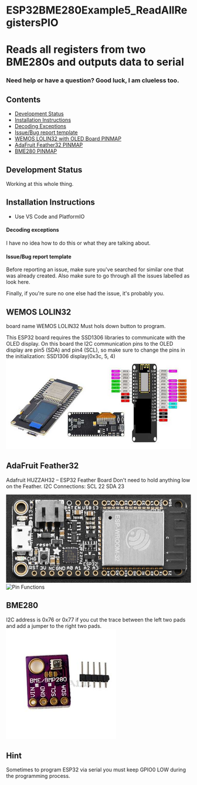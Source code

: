 # ESP32BME280Example5_ReadAllRegistersPIO
# Reads all registers from two BME280s and outputs data to serial

### Need help or have a question? Good luck, I am clueless too.

## Contents
- [Development Status](#development-status)
- [Installation Instructions](#installation-instructions)
- [Decoding Exceptions](#decoding-exceptions)
- [Issue/Bug report template](#issuebug-report-template)
- [WEMOS LOLIN32 with OLED Board PINMAP](#board-name-WEMOS-LOLIN32)
- [AdaFruit Feather32 PINMAP](#-AdaFruit-Feather32)
- [BME280 PINMAP](#BME280)

## Development Status

Working at this whole thing.

## Installation Instructions
- Use VS Code and PlatformIO

#### Decoding exceptions

I have no idea how to do this or what they are talking about.

#### Issue/Bug report template
Before reporting an issue, make sure you've searched for similar one that was already created. Also make sure to go through all the issues labelled as look here.

Finally, if you're sure no one else had the issue, it's probably you.

## WEMOS LOLIN32
board name WEMOS LOLIN32
Must hols down button to program.

This ESP32 board requires the SSD1306 libraries to communicate with the OLED display.
On this board the I2C communication pins to the OLED display are pin5 (SDA) and pin4 (SCL), so make sure to change the pins in the initialization: SSD1306 display(0x3c, 5, 4)
![Pin Functions](docs/ESP32-Makerfocus-OLED-development-board.jpg)

## AdaFruit Feather32
Adafruit HUZZAH32 – ESP32 Feather Board
Don't need to hold anything low on the Feather.
    I2C Connections:
        SCL 22
        SDA 23

![Pin Functions](docs/AdafruitHUZZAH32-ESP32FeatherPinoutTop.jpg)
![Pin Functions](docs/AAdafruitHUZZAH32-ESP32FeatherPinoutBottom.jpg)

## BME280
I2C address is 0x76 or 0x77 if you cut the trace between the left two pads and add a jumper to the right two pads.
![Pin Functions](docs/BMP280.jpg)

## Hint

Sometimes to program ESP32 via serial you must keep GPIO0 LOW during the programming process.
